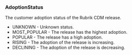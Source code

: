 ### AdoptionStatus
The customer adoption status of the Rubrik CDM release.

- UNKNOWN - Unknown status.
- MOST_POPULAR - The release has the highest adoption.
- POPULAR - The release has a high adoption.
- RISING - The adoption of the release is increasing.
- DECLINING - The adoption of the release is decreasing.
